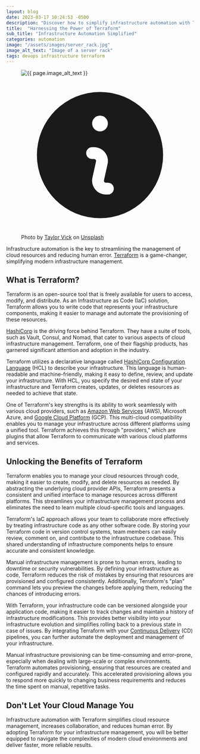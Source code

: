 ```yaml
---
layout: blog
date: 2023-03-17 10:24:53 -0500
description: "Discover how to simplify infrastructure automation with Terraform, the go-to tool for managing cloud resources with ease. Terraform is a game-changer, simplifying modern infrastructure management."
title:  "Harnessing the Power of Terraform"
sub_title: "Infrastructure Automation Simplified"
categories: automation
image: "/assets/images/server_rack.jpg"
image_alt_text: "Image of a server rack"
tags: devops infrastructure terraform
---
```

<figure class="mt-6">
  <img class="aspect-video rounded-xl bg-gray-50 object-cover" src="{{ page.image | relative_url }}" alt="{{ page.image_alt_text }}">
  <figcaption class="mt-2 flex gap-x-2 text-sm text-gray-400 dark:text-gray-500">
    <svg class="mt-0.5 h-5 w-5 flex-none text-gray-300" viewBox="0 0 20 20" fill="currentColor" aria-hidden="true">
      <path fill-rule="evenodd" d="M18 10a8 8 0 11-16 0 8 8 0 0116 0zm-7-4a1 1 0 11-2 0 1 1 0 012 0zM9 9a.75.75 0 000 1.5h.253a.25.25 0 01.244.304l-.459 2.066A1.75 1.75 0 0010.747 15H11a.75.75 0 000-1.5h-.253a.25.25 0 01-.244-.304l.459-2.066A1.75 1.75 0 009.253 9H9z" clip-rule="evenodd" />
    </svg>
    Photo by <a href="https://unsplash.com/@tvick?utm_source=unsplash&utm_medium=referral&utm_content=creditCopyText" target="_blank">Taylor Vick</a> on <a href="https://unsplash.com/photos/M5tzZtFCOfs?utm_source=unsplash&utm_medium=referral&utm_content=creditCopyText" target="_blank">Unsplash</a>
  </figcaption>
</figure>

<p class="mt-4">
Infrastructure automation is the key to streamlining the management of cloud resources and reducing human error. <a href="https://www.terraform.io" class="underline text-sky-500" target="_blank">Terraform</a> is a game-changer, simplifying modern infrastructure management.</p>

<h2 class="mt-6 text-2xl font-bold tracking-tight text-gray-900 dark:text-sky-600">What is Terraform?</h2>

<p class="mt-2">Terraform is an open-source tool that is freely available for users to access, modify, and distribute. As an Infrastructure as Code (IaC) solution, Terraform allows you to write code that represents your infrastructure components, making it easier to manage and automate the provisioning of these resources.</p>

<p class="mt-5 text-xl leading-8"><a href="https://www.hashicorp.com" class="underline text-sky-600" target="_blank">HashiCorp</a> is the driving force behind Terraform. They have a suite of tools, such as Vault, Consul, and Nomad, that cater to various aspects of cloud infrastructure management. Terraform, one of their flagship products, has garnered significant attention and adoption in the industry.</p>

<p class="mt-5">Terraform utilizes a declarative language called <a href="https://developer.hashicorp.com/terraform/language/syntax/configuration" class="underline text-sky-500" target="_blank">HashiCorp Configuration Language</a> (HCL) to describe your infrastructure. This language is human-readable and machine-friendly, making it easy to define, review, and update your infrastructure. With HCL, you specify the desired end state of your infrastructure and Terraform creates, updates, or deletes resources as needed to achieve that state.</p>

<p class="mt-5">One of Terraform's key strengths is its ability to work seamlessly with various cloud providers, such as <a href="https://aws.amazon.com" class="underline text-sky-500" target="_blank">Amazon Web Services</a> (AWS), Microsoft Azure, and <a href="https://cloud.google.com" class="underline text-sky-500" target="_blank">Google Cloud Platform</a> (GCP). This multi-cloud compatibility enables you to manage your infrastructure across different platforms using a unified tool. Terraform achieves this through "providers," which are plugins that allow Terraform to communicate with various cloud platforms and services.</p>

<h2 class="mt-6 text-2xl font-bold tracking-tight text-gray-900 dark:text-sky-600">Unlocking the Benefits of Terraform</h2>

<p class="mt-4">Terraform enables you to manage your cloud resources through code, making it easier to create, modify, and delete resources as needed. By abstracting the underlying cloud provider APIs, Terraform presents a consistent and unified interface to manage resources across different platforms. This streamlines your infrastructure management process and eliminates the need to learn multiple cloud-specific tools and languages.</p>

<p class="mt-5">Terraform's IaC approach allows your team to collaborate more effectively by treating infrastructure code as any other software code. By storing your Terraform code in version control systems, team members can easily review, comment on, and contribute to the infrastructure codebase. This shared understanding of infrastructure components helps to ensure accurate and consistent knowledge.</p>

<p class="mt-5">Manual infrastructure management is prone to human errors, leading to downtime or security vulnerabilities. By defining your infrastructure as code, Terraform reduces the risk of mistakes by ensuring that resources are provisioned and configured consistently. Additionally, Terraform's "plan" command lets you preview the changes before applying them, reducing the chances of introducing errors.</p>

<p class="mt-5">With Terraform, your infrastructure code can be versioned alongside your application code, making it easier to track changes and maintain a history of infrastructure modifications. This provides better visibility into your infrastructure evolution and simplifies rolling back to a previous state in case of issues. By integrating Terraform with your <a href="https://martinfowler.com/bliki/ContinuousDelivery.html" class="underline text-sky-500">Continuous Delivery</a> (CD) pipelines, you can further automate the deployment and management of your infrastructure.</p>

<p class="mt-5">Manual infrastructure provisioning can be time-consuming and error-prone, especially when dealing with large-scale or complex environments. Terraform automates provisioning, ensuring that resources are created and configured rapidly and accurately. This accelerated provisioning allows you to respond more quickly to changing business requirements and reduces the time spent on manual, repetitive tasks.</p>

<h2 class="mt-6 text-2xl font-bold tracking-tight text-gray-900 dark:text-sky-600">Don't Let Your Cloud Manage You</h2>

<p class="mt-2">Infrastructure automation with Terraform simplifies cloud resource management, increases collaboration, and reduces human error. By adopting Terraform for your infrastructure management, you will be better equipped to navigate the complexities of modern cloud environments and deliver faster, more reliable results.</p>
